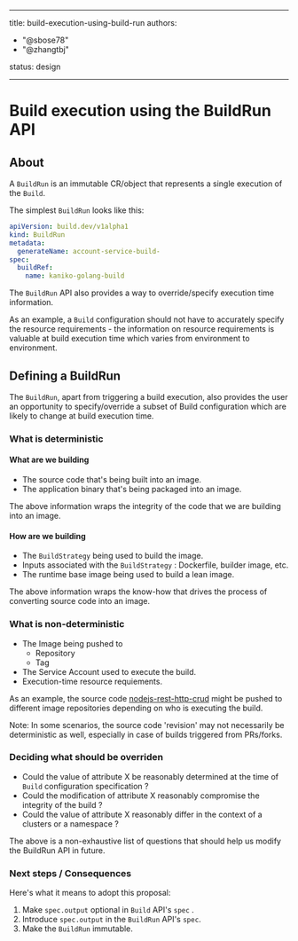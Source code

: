 <!--
Copyright The Shipwright Contributors

SPDX-License-Identifier: Apache-2.0
-->

---

title: build-execution-using-build-run
authors:

- "@sbose78"
- "@zhangtbj"

status: design

---

# Build execution using the BuildRun API

## About

A `BuildRun` is an immutable CR/object that represents a single execution of the `Build`.

The simplest `BuildRun` looks like this:

```yaml
apiVersion: build.dev/v1alpha1
kind: BuildRun
metadata:
  generateName: account-service-build-
spec:
  buildRef:
    name: kaniko-golang-build
```

The `BuildRun` API also provides a way to override/specify  execution time information. 

As an example, a `Build` configuration should not have to accurately specify the resource requirements - the information on resource requirements is valuable at build execution time which varies from environment to environment.

## Defining a BuildRun

The `BuildRun`, apart from triggering a build execution, also provides the user an opportunity to specify/override a subset of Build configuration which are likely to change at build execution time.

### What is deterministic

#### What are we building

- The source code that's being built into an image.
- The application binary that's being packaged into an image.

The above information wraps the integrity of the code
that we are building into an image.

#### How are we building

- The `BuildStrategy` being used to build the image.
- Inputs associated with the `BuildStrategy` : Dockerfile, builder image, etc.
- The runtime base image being used to build a lean image.

The above information wraps the know-how that drives the process of converting source code into an image.

### What is non-deterministic

- The Image being pushed to
  - Repository
  - Tag
- The Service Account used to execute the build.
- Execution-time resource requiements.

As an example, the source code [nodejs-rest-http-crud](https://github.com/nodeshift-starters/nodejs-rest-http-crud) might be pushed to different image repositories depending on who is executing the build.

Note:
In some scenarios, the source code 'revision' may not necessarily be deterministic as well, especially in case of builds triggered from PRs/forks.

### Deciding what should be overriden

- Could the value of attribute X be reasonably determined at the time of `Build` configuration specification ?
- Could the modification of attribute X reasonably compromise the integrity of the build ?
- Could the value of attribute X reasonably differ in the context of a clusters or a namespace ?

The above is a non-exhaustive list of questions that should help us modify the BuildRun API in future.

### Next steps / Consequences

Here's what it means to adopt this proposal: 

1. Make `spec.output` optional in `Build` API's `spec` .
2. Introduce `spec.output` in the `BuildRun` API's `spec`.
3. Make the `BuildRun` immutable.

